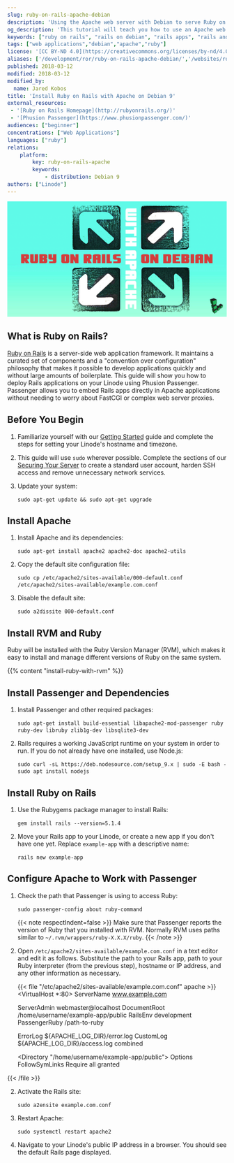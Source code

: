 ```yaml
---
slug: ruby-on-rails-apache-debian
description: 'Using the Apache web server with Debian to serve Ruby on Rails applications.'
og_description: 'This tutorial will teach you how to use an Apache web server with Debian 8 to serve Ruby on Rails applications'
keywords: ["ruby on rails", "rails on debian", "rails apps", "rails and apache", "deploy rails"]
tags: ["web applications","debian","apache","ruby"]
license: '[CC BY-ND 4.0](https://creativecommons.org/licenses/by-nd/4.0)'
aliases: ['/development/ror/ruby-on-rails-apache-debian/','/websites/ror/ruby-on-rails-apache-debian-9/','/frameworks/ruby-on-rails-apache/ubuntu-10.04-lucid/']
published: 2018-03-12
modified: 2018-03-12
modified_by:
  name: Jared Kobos
title: 'Install Ruby on Rails with Apache on Debian 9'
external_resources:
 - '[Ruby on Rails Homepage](http://rubyonrails.org/)'
 - '[Phusion Passenger](https://www.phusionpassenger.com/)'
audiences: ["beginner"]
concentrations: ["Web Applications"]
languages: ["ruby"]
relations:
    platform:
        key: ruby-on-rails-apache
        keywords:
            - distribution: Debian 9
authors: ["Linode"]
---
```


![Ruby on Rails with Apache on Debian](ruby_on_rails_with_apache_debian.jpg "Ruby on Rails with Apache on Debian")

## What is Ruby on Rails?

[Ruby on Rails](http://rubyonrails.org/) is a server-side web application framework. It maintains a curated set of components and a "convention over configuration" philosophy that makes it possible to develop applications quickly and without large amounts of boilerplate. This guide will show you how to deploy Rails applications on your Linode using Phusion Passenger. Passenger allows you to embed Rails apps directly in Apache applications without needing to worry about FastCGI or complex web server proxies.


## Before You Begin

1.  Familiarize yourself with our [Getting Started](/docs/products/platform/get-started/) guide and complete the steps for setting your Linode's hostname and timezone.

2.  This guide will use `sudo` wherever possible. Complete the sections of our [Securing Your Server](/docs/products/compute/compute-instances/guides/set-up-and-secure/) to create a standard user account, harden SSH access and remove unnecessary network services.

3.  Update your system:

        sudo apt-get update && sudo apt-get upgrade

## Install Apache

1.  Install Apache and its dependencies:

        sudo apt-get install apache2 apache2-doc apache2-utils

2.  Copy the default site configuration file:

        sudo cp /etc/apache2/sites-available/000-default.conf /etc/apache2/sites-available/example.com.conf

3.  Disable the default site:

        sudo a2dissite 000-default.conf

## Install RVM and Ruby

Ruby will be installed with the Ruby Version Manager (RVM), which makes it easy to install and manage different versions of Ruby on the same system.

{{% content "install-ruby-with-rvm" %}}

## Install Passenger and Dependencies

1.  Install Passenger and other required packages:

        sudo apt-get install build-essential libapache2-mod-passenger ruby ruby-dev libruby zlib1g-dev libsqlite3-dev

2.  Rails requires a working JavaScript runtime on your system in order to run. If you do not already have one installed, use Node.js:

        sudo curl -sL https://deb.nodesource.com/setup_9.x | sudo -E bash -
        sudo apt install nodejs

## Install Ruby on Rails

1.  Use the Rubygems package manager to install Rails:

        gem install rails --version=5.1.4

2.  Move your Rails app to your Linode, or create a new app if you don't have one yet. Replace `example-app` with a descriptive name:

        rails new example-app

## Configure Apache to Work with Passenger

1.  Check the path that Passenger is using to access Ruby:

        sudo passenger-config about ruby-command

    {{< note respectIndent=false >}}
Make sure that Passenger reports the version of Ruby that you installed with RVM. Normally RVM uses paths similar to `~/.rvm/wrappers/ruby-X.X.X/ruby`.
{{< /note >}}

2.  Open `/etc/apache2/sites-available/example.com.conf` in a text editor and edit it as follows. Substitute the path to your Rails app, path to your Ruby interpreter (from the previous step), hostname or IP address, and any other information as necessary.

    {{< file "/etc/apache2/sites-available/example.com.conf" apache >}}
<VirtualHost *:80>
    ServerName www.example.com

    ServerAdmin webmaster@localhost
    DocumentRoot /home/username/example-app/public
    RailsEnv development
    PassengerRuby /path-to-ruby

    ErrorLog ${APACHE_LOG_DIR}/error.log
    CustomLog ${APACHE_LOG_DIR}/access.log combined

    <Directory "/home/username/example-app/public">
        Options FollowSymLinks
        Require all granted
    </Directory>
</VirtualHost>
{{< /file >}}


2.  Activate the Rails site:

        sudo a2ensite example.com.conf

3.  Restart Apache:

        sudo systemctl restart apache2

4.  Navigate to your Linode's public IP address in a browser. You should see the default Rails page displayed.
